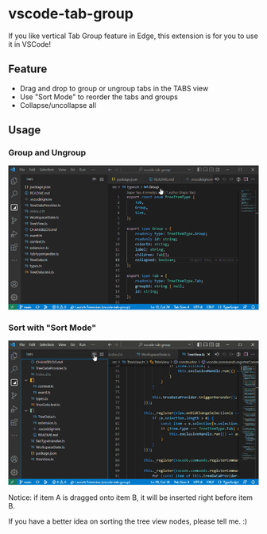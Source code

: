 # vscode-tab-group
If you like vertical Tab Group feature in Edge, this extension is for you to use it in VSCode!

## Feature
- Drag and drop to group or ungroup tabs in the TABS view
- Use "Sort Mode" to reorder the tabs and groups
- Collapse/uncollapse all

## Usage
### Group and Ungroup
![](./docs/demo.gif)

### Sort with "Sort Mode"
![](./docs/sort.gif)

Notice: if item A is dragged onto item B, it will be inserted right before item B.

If you have a better idea on sorting the tree view nodes, please tell me. :)

